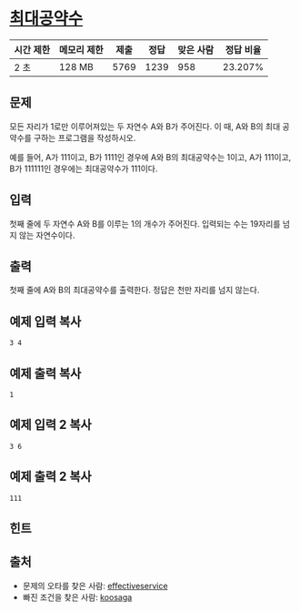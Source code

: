 # [최대공약수](https://www.acmicpc.net/problem/1850)

| 시간 제한 | 메모리 제한 | 제출   | 정답   | 맞은 사람 | 정답 비율   |
| ----- | ------ | ---- | ---- | ----- | ------- |
| 2 초   | 128 MB | 5769 | 1239 | 958   | 23.207% |

## 문제

모든 자리가 1로만 이루어져있는 두 자연수 A와 B가 주어진다. 이 때, A와 B의 최대 공약수를 구하는 프로그램을 작성하시오.

예를 들어, A가 111이고, B가 1111인 경우에 A와 B의 최대공약수는 1이고, A가 111이고, B가 111111인 경우에는 최대공약수가 111이다.

## 입력

첫째 줄에 두 자연수 A와 B를 이루는 1의 개수가 주어진다. 입력되는 수는 19자리를 넘지 않는 자연수이다.

## 출력

첫째 줄에 A와 B의 최대공약수를 출력한다. 정답은 천만 자리를 넘지 않는다.

## 예제 입력 복사

```
3 4

```

## 예제 출력 복사

```
1

```

## 예제 입력 2 복사

```
3 6

```

## 예제 출력 2 복사

```
111

```

## 힌트

## 출처

- 문제의 오타를 찾은 사람: [effectiveservice](https://www.acmicpc.net/user/effectiveservice)
- 빠진 조건을 찾은 사람: [koosaga](https://www.acmicpc.net/user/koosaga)